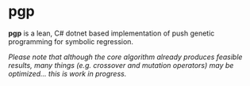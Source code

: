 # pgp

**pgp** is a lean, C# dotnet based implementation of push genetic programming for symbolic regression.

*Please note that although the core algorithm already produces feasible results, many things (e.g. crossover and mutation operators) may be optimized... this is work in progress.*